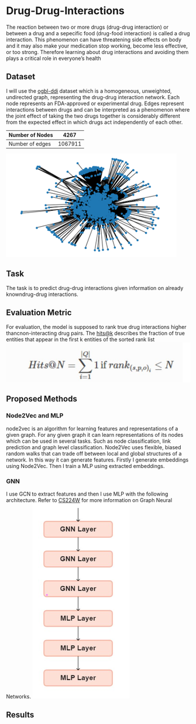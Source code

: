 # Drug-Drug-Interactions
The reaction between two or more drugs (drug-drug interaction) or between a drug and a sepecific food (drug-food interaction) is called a
drug interaction. This phenomenon can have threatening side effects on body and it may also make your medication stop working, become less effective, or too strong. Therefore learning about drug interactions and avoiding them plays a critical role in everyone’s health
## Dataset
I will use the [ogbl-ddi](https://ogb.stanford.edu/docs/linkprop/#ogbl-ddi) dataset which is a homogeneous, unweighted, undirected graph, representing the drug-drug interaction network. Each node represents an FDA-approved or experimental drug. Edges represent interactions between drugs and can be interpreted as a phenomenon where the joint effect of taking the two drugs together is considerably different from the expected effect in which drugs act independently of each other.


| Number of Nodes | 4267 |
| ---------------- | ---------------- |
| Number of edges     | 1067911     |

![Image](/img/1.png)

## Task
The task is to predict drug-drug interactions given information on already knowndrug-drug interactions.

## Evaluation Metric
For evaluation, the model is supposed to rank true drug interactions higher thancnon-interacting drug pairs. The [hits@k](https://stackoverflow.com/questions/58796367/how-is-hitsk-calculated-and-what-does-it-mean-in-the-context-of-link-prediction) describes the fraction of true entities that appear in the first k entities of the sorted rank list
![Image](/img/2.jpg)

## Proposed Methods
### Node2Vec and MLP
node2vec is an algorithm for learning features and representations of a given graph. For any given graph it can learn representations of its nodes which can be used in several tasks. Such as node classification, link prediction and graph level classification. Node2Vec uses flexible, biased random walks that can trade off between local and global structures of a network. In this way it can generate features. Firstly I generate embeddings using Node2Vec. Then I train a MLP using extracted embeddings.

### GNN
I use GCN to extract features and then I use MLP with the following architecture. Refer to [CS224W](https://www.youtube.com/watch?v=RU9uTa_-ZOw&list=PLoROMvodv4rPLKxIpqhjhPgdQy7imNkDn&index=20) for more information on Graph Neural Networks.
![Image](/img/3.jpg)


## Results
